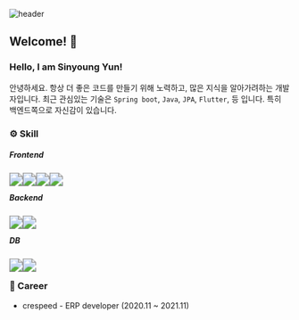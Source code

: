 ![header](https://capsule-render.vercel.app/api?type=waving&color=auto&height=300&section=header&text=sinyoung`s%20github&fontSize=40&fontColor=ffffff)


## Welcome! 👋

### Hello, I am Sinyoung Yun!

안녕하세요. 항상 더 좋은 코드를 만들기 위해 노력하고, 많은 지식을 알아가려하는 개발자입니다. 최근 관심있는 기술은 `Spring boot`, `Java`, `JPA`, `Flutter`, 등 입니다. 특히 백엔드쪽으로 자신감이 있습니다.



### ⚙️ Skill

##### Frontend

<img src="https://img.shields.io/badge/Html-E34F26?style=flat-square&logo=Html5&logoColor=white" style="zoom:150%; float: left" />&nbsp;<img src="https://img.shields.io/badge/CSS-1572B6?style=flat-square&logo=CSS3&logoColor=white" style="zoom:150%; float: left" />&nbsp;<img src="https://img.shields.io/badge/JavaScript-F7DF1E?style=flat-square&logo=JavaScript&logoColor=white" style="zoom:150%; float: left" />&nbsp;<img src="https://img.shields.io/badge/React-61DAFB?style=flat-square&logo=React&logoColor=white" style="zoom:150%; float: left" />



##### Backend

<img src="https://img.shields.io/badge/Java-007396?style=flat-square&logo=Java&logoColor=white" style="zoom:150%; float: left" />&nbsp;<img src="https://img.shields.io/badge/SpringBoot-6DB33F?style=flat-square&logo=SpringBoot&logoColor=white" style="zoom:150%; float: left" />


##### DB

<img src="https://img.shields.io/badge/Oracle-F80000?style=flat-square&logo=Oracle&logoColor=white" style="zoom:150%; float: left" />&nbsp;<img src="https://img.shields.io/badge/MySQL-4479A1?style=flat-square&logo=MySQL&logoColor=white" style="zoom:150%; float: left" />





### 🔭 Career

- crespeed - ERP developer (2020.11 ~ 2021.11)

